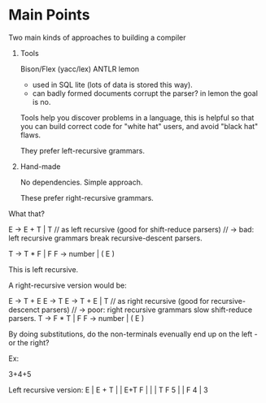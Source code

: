 #  Main Points

Two main kinds of approaches to building a compiler

1. Tools

   Bison/Flex (yacc/lex)
   ANTLR
   lemon
     - used in SQL lite (lots of data is stored this way).
     - can badly formed documents corrupt the parser?  in lemon the goal is no.

   Tools help you discover problems in a language, this is helpful so that you can
   build correct code for "white hat" users, and avoid "black hat" flaws.

   They prefer left-recursive grammars.
   
2. Hand-made

   No dependencies.  Simple approach.

   These prefer right-recursive grammars.


What that?

   E -> E + T | T   // as left recursive (good for shift-reduce parsers)
                    // -> bad: left recursive grammars break recursive-descent parsers.
   
   T -> T * F | F
   F -> number | ( E )

This is left recursive.

A right-recursive version would be:

   E -> T + E
   E -> T
   E -> T + E | T   // as right recursive (good for recursive-descenct parsers)
                    // -> poor: right recursive grammars slow shift-reduce parsers.
   T -> F * T | F
   F -> number | ( E )

By doing substitutions, do the non-terminals evenually end up on the left - or the right?

Ex:

3+4+5

Left recursive version:
   E
   |
   E +  T
   |    |
  E+T   F
  | |   |
  T F   5
  | |
  F 4
  |
  3
